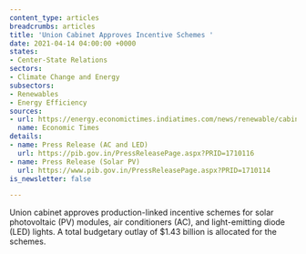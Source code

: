```yaml
---
content_type: articles
breadcrumbs: articles
title: 'Union Cabinet Approves Incentive Schemes '
date: 2021-04-14 04:00:00 +0000
states:
- Center-State Relations
sectors:
- Climate Change and Energy
subsectors:
- Renewables
- Energy Efficiency
sources:
- url: https://energy.economictimes.indiatimes.com/news/renewable/cabinet-okays-rs-4500-crore-pli-scheme-to-boost-solar-equipment-manufacturing/81952568
  name: Economic Times
details:
- name: Press Release (AC and LED)
  url: https://pib.gov.in/PressReleasePage.aspx?PRID=1710116
- name: Press Release (Solar PV)
  url: https://www.pib.gov.in/PressReleasePage.aspx?PRID=1710114
is_newsletter: false

---
```

Union cabinet approves production-linked incentive schemes for solar photovoltaic (PV) modules, air conditioners (AC), and light-emitting diode (LED) lights. A total budgetary outlay of $1.43 billion is allocated for the schemes.
